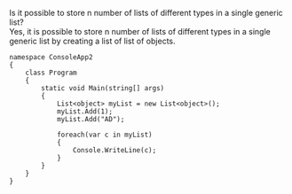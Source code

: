 Is it possible to store n number of lists of different types in a single generic list?  
Yes, it is possible to store n number of lists of different types in a single generic list by creating a list of list of objects.  
```charp
namespace ConsoleApp2
{
    class Program
    {
        static void Main(string[] args)
        {
            List<object> myList = new List<object>();
            myList.Add(1);
            myList.Add("AD");

            foreach(var c in myList)
            {
                Console.WriteLine(c);
            }
        }
    }
}
```
